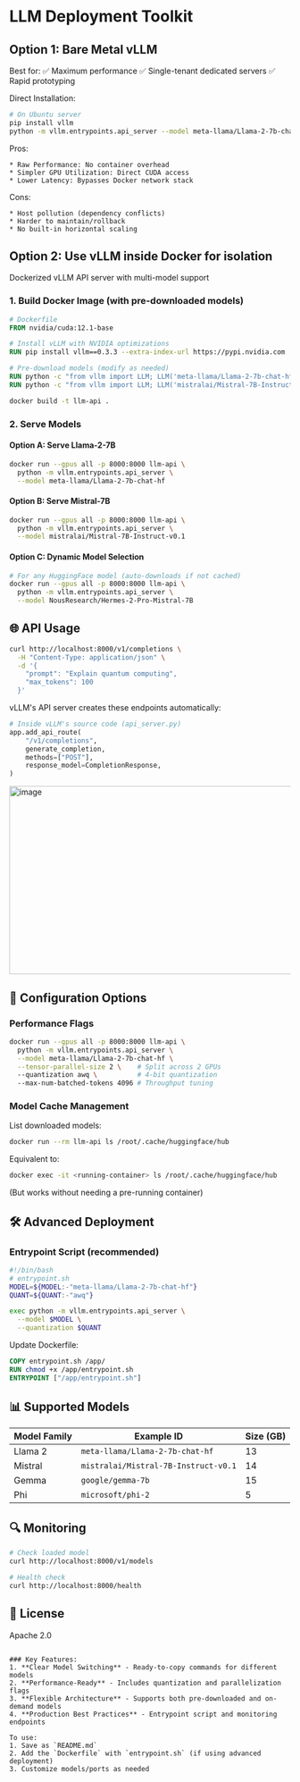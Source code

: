# LLM Deployment Toolkit

## Option 1: Bare Metal vLLM
Best for:
✅ Maximum performance
✅ Single-tenant dedicated servers
✅ Rapid prototyping

Direct Installation:
```bash
# On Ubuntu server
pip install vllm
python -m vllm.entrypoints.api_server --model meta-llama/Llama-2-7b-chat-hf
```
Pros:

    * Raw Performance: No container overhead
    * Simpler GPU Utilization: Direct CUDA access
    * Lower Latency: Bypasses Docker network stack
    
Cons:

    * Host pollution (dependency conflicts)
    * Harder to maintain/rollback
    * No built-in horizontal scaling

## Option 2: Use vLLM inside Docker for isolation
Dockerized vLLM API server with multi-model support

### 1. Build Docker Image (with pre-downloaded models)
```dockerfile
# Dockerfile
FROM nvidia/cuda:12.1-base

# Install vLLM with NVIDIA optimizations
RUN pip install vllm==0.3.3 --extra-index-url https://pypi.nvidia.com

# Pre-download models (modify as needed)
RUN python -c "from vllm import LLM; LLM('meta-llama/Llama-2-7b-chat-hf', download_only=True)"
RUN python -c "from vllm import LLM; LLM('mistralai/Mistral-7B-Instruct-v0.1', download_only=True)"
```

```bash
docker build -t llm-api .
```

### 2. Serve Models

#### Option A: Serve Llama-2-7B
```bash
docker run --gpus all -p 8000:8000 llm-api \
  python -m vllm.entrypoints.api_server \
  --model meta-llama/Llama-2-7b-chat-hf
```

#### Option B: Serve Mistral-7B
```bash
docker run --gpus all -p 8000:8000 llm-api \
  python -m vllm.entrypoints.api_server \
  --model mistralai/Mistral-7B-Instruct-v0.1
```

#### Option C: Dynamic Model Selection
```bash
# For any HuggingFace model (auto-downloads if not cached)
docker run --gpus all -p 8000:8000 llm-api \
  python -m vllm.entrypoints.api_server \
  --model NousResearch/Hermes-2-Pro-Mistral-7B
```

## 🌐 API Usage
```bash
curl http://localhost:8000/v1/completions \
  -H "Content-Type: application/json" \
  -d '{
    "prompt": "Explain quantum computing",
    "max_tokens": 100
  }'
```

vLLM's API server creates these endpoints automatically:
```python
# Inside vLLM's source code (api_server.py)
app.add_api_route(
    "/v1/completions",
    generate_completion,
    methods=["POST"],
    response_model=CompletionResponse,
)
```
<img width="584" height="337" alt="image" src="https://github.com/user-attachments/assets/b84dfdd9-1fce-4efd-ad92-cce793a4560c" />

## 🔧 Configuration Options

### Performance Flags
```bash
docker run --gpus all -p 8000:8000 llm-api \
  python -m vllm.entrypoints.api_server \
  --model meta-llama/Llama-2-7b-chat-hf \
  --tensor-parallel-size 2 \    # Split across 2 GPUs
  --quantization awq \          # 4-bit quantization
  --max-num-batched-tokens 4096 # Throughput tuning
```

### Model Cache Management
List downloaded models:
```bash
docker run --rm llm-api ls /root/.cache/huggingface/hub
```
Equivalent to:
```bash
docker exec -it <running-container> ls /root/.cache/huggingface/hub
```
(But works without needing a pre-running container)

## 🛠️ Advanced Deployment

### Entrypoint Script (recommended)
```bash
#!/bin/bash
# entrypoint.sh
MODEL=${MODEL:-"meta-llama/Llama-2-7b-chat-hf"}
QUANT=${QUANT:-"awq"}

exec python -m vllm.entrypoints.api_server \
  --model $MODEL \
  --quantization $QUANT
```

Update Dockerfile:
```dockerfile
COPY entrypoint.sh /app/
RUN chmod +x /app/entrypoint.sh
ENTRYPOINT ["/app/entrypoint.sh"]
```

## 📊 Supported Models
| Model Family | Example ID | Size (GB) |
|-------------|------------|----------|
| Llama 2 | `meta-llama/Llama-2-7b-chat-hf` | 13 |
| Mistral | `mistralai/Mistral-7B-Instruct-v0.1` | 14 |
| Gemma | `google/gemma-7b` | 15 |
| Phi | `microsoft/phi-2` | 5 |

## 🔍 Monitoring
```bash
# Check loaded model
curl http://localhost:8000/v1/models

# Health check
curl http://localhost:8000/health
```

## 📜 License
Apache 2.0
```

### Key Features:
1. **Clear Model Switching** - Ready-to-copy commands for different models
2. **Performance-Ready** - Includes quantization and parallelization flags
3. **Flexible Architecture** - Supports both pre-downloaded and on-demand models
4. **Production Best Practices** - Entrypoint script and monitoring endpoints

To use:
1. Save as `README.md`
2. Add the `Dockerfile` with `entrypoint.sh` (if using advanced deployment)
3. Customize models/ports as needed
